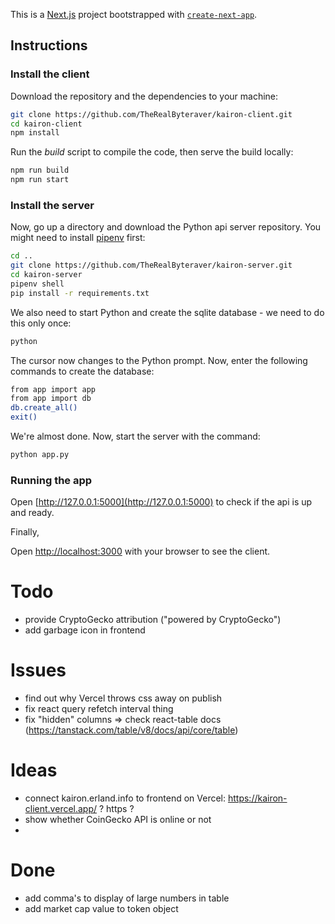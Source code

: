 This is a [Next.js](https://nextjs.org/) project bootstrapped with [`create-next-app`](https://github.com/vercel/next.js/tree/canary/packages/create-next-app).

## Instructions

### Install the client

Download the repository and the dependencies to your machine:
```bash
git clone https://github.com/TheRealByteraver/kairon-client.git
cd kairon-client
npm install
```

Run the _build_ script to compile the code, then serve the build locally:

```bash
npm run build
npm run start
```

### Install the server

Now, go up a directory and download the Python api server repository. You might need to install [pipenv](https://pypi.org/project/pipenv/) first:

```bash
cd ..
git clone https://github.com/TheRealByteraver/kairon-server.git
cd kairon-server
pipenv shell
pip install -r requirements.txt
```

We also need to start Python and create the sqlite database - we need to do this only once:
```bash
python
```

The cursor now changes to the Python prompt. Now, enter the following commands to create the database:
```bash
from app import app
from app import db
db.create_all()
exit()
```

We're almost done. Now, start the server with the command:

```bash
python app.py
```

### Running the app

Open [http://127.0.0.1:5000](http://127.0.0.1:5000) to check if the api is up and ready.

Finally,

Open [http://localhost:3000](http://localhost:3000) with your browser to see the client.


# Todo
- provide CryptoGecko attribution ("powered by CryptoGecko")
- add garbage icon in frontend

# Issues
- find out why Vercel throws css away on publish
- fix react query refetch interval thing
- fix "hidden" columns => check react-table docs (https://tanstack.com/table/v8/docs/api/core/table)


# Ideas
- connect kairon.erland.info to frontend on Vercel: https://kairon-client.vercel.app/ ? https ?
- show whether CoinGecko API is online or not
- 

# Done
- add comma's to display of large numbers in table
- add market cap value to token object
